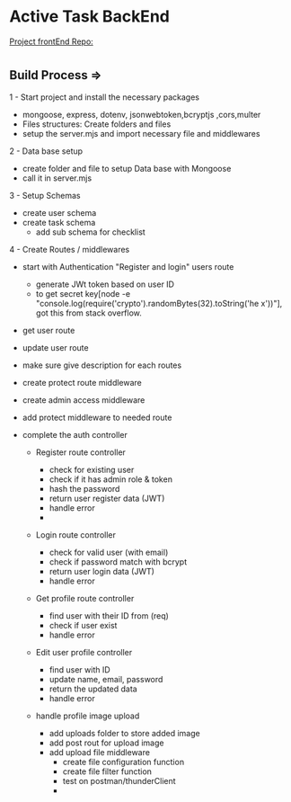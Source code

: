 # Active Task BackEnd

[Project frontEnd Repo:](https://github.com/1001hadi/activeTasks-FE)

#

## Build Process =>

1 - Start project and install the necessary packages

- mongoose, express, dotenv, jsonwebtoken,bcryptjs ,cors,multer
- Files structures: Create folders and files
- setup the server.mjs and import necessary file and middlewares

2 - Data base setup

- create folder and file to setup Data base with Mongoose
- call it in server.mjs

3 - Setup Schemas

- create user schema
- create task schema
  - add sub schema for checklist

4 - Create Routes / middlewares

- start with Authentication "Register and login" users route
  - generate JWt token based on user ID
  - to get secret key[node -e "console.log(require('crypto').randomBytes(32).toString('he
    x'))"], got this from stack overflow.
- get user route
- update user route
- make sure give description for each routes
- create protect route middleware
- create admin access middleware
- add protect middleware to needed route
- complete the auth controller

  - Register route controller
    - check for existing user
    - check if it has admin role & token
    - hash the password
    - return user register data (JWT)
    - handle error
    -
  - Login route controller

    - check for valid user (with email)
    - check if password match with bcrypt
    - return user login data (JWT)
    - handle error

  - Get profile route controller

    - find user with their ID from (req)
    - check if user exist
    - handle error

  - Edit user profile controller

    - find user with ID
    - update name, email, password
    - return the updated data
    - handle error

  - handle profile image upload
    - add uploads folder to store added image
    - add post rout for upload image
    - add upload file middleware
      - create file configuration function
      - create file filter function
      - test on postman/thunderClient 
      - 
